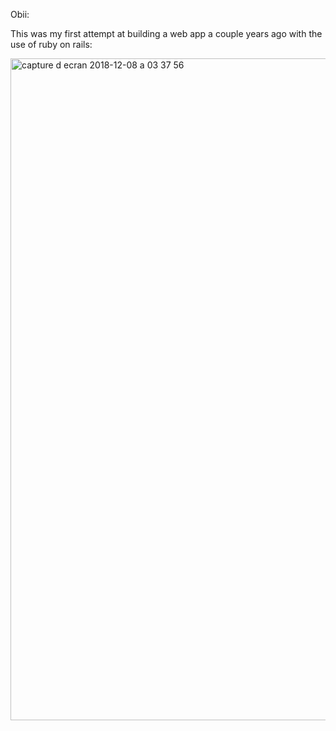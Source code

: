Obii:

This was my first attempt at building a web app a couple years ago with the use of ruby on rails:

<img width="1059" alt="capture d ecran 2018-12-08 a 03 37 56" src="https://user-images.githubusercontent.com/8402383/49680984-0aa10600-fa9b-11e8-9fa6-3ad1e8aa100c.png">
